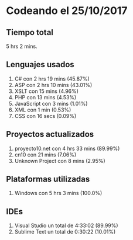 # Codeando el 25/10/2017

## Tiempo total
5 hrs 2 mins.

## Lenguajes usados
1. C# con 2 hrs 19 mins (45.87%)
1. ASP con 2 hrs 10 mins (43.01%)
1. XSLT con 15 mins (4.96%)
1. PHP con 13 mins (4.53%)
1. JavaScript con 3 mins (1.01%)
1. XML con 1 min (0.53%)
1. CSS con 16 secs (0.09%)

## Proyectos actualizados
1. proyecto10.net con 4 hrs 33 mins (89.99%)
1. cn10 con 21 mins (7.06%)
1. Unknown Project con 8 mins (2.95%)

## Plataformas utilizadas
1. Windows con 5 hrs 3 mins (100.0%)

## IDEs
1. Visual Studio un total de 4:33:02 (89.99%)
1. Sublime Text un total de 0:30:22 (10.01%)
